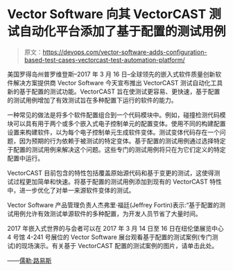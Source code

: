 # Vector Software 向其 VectorCAST 测试自动化平台添加了基于配置的测试用例

> 原文：<https://devops.com/vector-software-adds-configuration-based-test-cases-vectorcast-test-automation-platform/>

美国罗得岛州普罗维登斯–2017 年 3 月 16 日–全球领先的嵌入式软件质量创新软件解决方案提供商 Vector Software 今天宣布推出 VectorCAST 测试自动化工具新的基于配置的测试功能。VectorCAST 旨在使测试更容易、更快速，基于配置的测试用例增加了有效测试旨在多种配置下运行的软件的能力。

一种常见的做法是将多个软件配置组合到一个代码模块中。例如，碰撞检测代码模块可以具有用于两个或多个嵌入式电子控制单元的配置变体。使用不同的构建配置设置来构建软件，以为每个电子控制单元生成软件变体。测试变体代码存在一个问题，因为预期的行为依赖于被测试的特定变体。基于配置的测试用例通过选择特定于配置的测试用例来解决这个问题。这些专门的测试用例将只在为它们定义的特定配置中运行。

VectorCAST 目前包含的特性包括覆盖原始源代码和基于变更的测试，这使得测试过程更加简单和快速。将基于配置的测试用例添加到现有的 VectorCAST 特性中，进一步优化了对单一来源软件变体的测试。

Vector Software 产品管理负责人杰弗里·福廷(Jeffrey Fortin)表示:“基于配置的测试用例允许有效测试单源软件的多种配置，为开发人员节省了大量时间。

2017 年嵌入式世界的与会者可以在 2017 年 3 月 14 日至 16 日在纽伦堡展览中心 4 号馆 4-241 号展位的 Vector Software 展台观看基于配置的测试案例(专门测试)的现场演示。有关基于 VectorCAST 配置的测试案例的图片，请单击此处。

——[儒勒·路易斯](https://devops.com/author/jules/)
